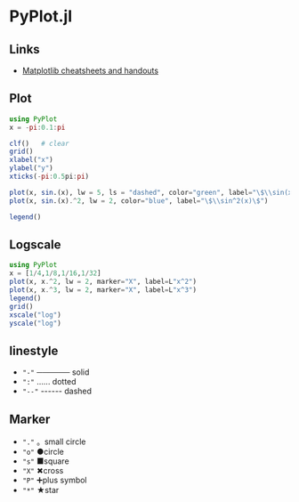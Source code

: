 # PyPlot.jl

## Links
- [Matplotlib cheatsheets and handouts](https://matplotlib.org/cheatsheets/)

## Plot
```julia
using PyPlot
x = -pi:0.1:pi

clf()   # clear
grid()
xlabel("x")
ylabel("y")
xticks(-pi:0.5pi:pi)

plot(x, sin.(x), lw = 5, ls = "dashed", color="green", label="\$\\sin(x)\$")
plot(x, sin.(x).^2, lw = 2, color="blue", label="\$\\sin^2(x)\$")

legend()
```

## Logscale
```julia
using PyPlot
x = [1/4,1/8,1/16,1/32]
plot(x, x.^2, lw = 2, marker="X", label=L"x^2")
plot(x, x.^3, lw = 2, marker="X", label=L"x^3")
legend()
grid()
xscale("log")
yscale("log")
```

## linestyle 
- `"-"` ────── solid
- `":"`  ...... dotted
- `"--"`  ------ dashed

## Marker
- `"."`  。small circle
- `"o"`  ●circle 
- `"s"`  ■square 
- `"X"`  ✖cross 
- `"P"`  ➕plus symbol
- `"*"`  ★star 

